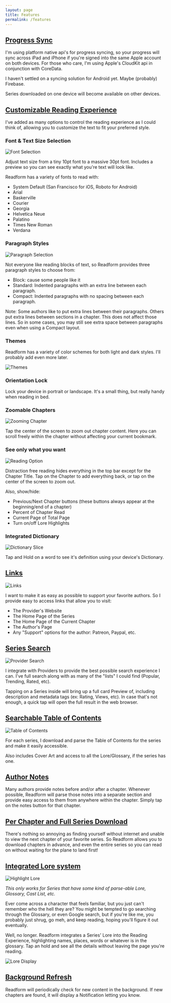 ```yaml
---
layout: page
title: Features
permalink: /features
---
```


## [Progress Sync](#syncing)

I'm using platform native api's for progress syncing, so your progress will sync across iPad and iPhone if you're signed into the same Apple account on both devices. For those who care, I'm using Apple's CloudKit api in conjunction with CoreData.

I haven't settled on a syncing solution for Android yet. Maybe (probably) Firebase.

Series downloaded on one device will become available on other devices.

## [Customizable Reading Experience](#reading)

I've added as many options to control the reading experience as I could think of, allowing you to customize the text to fit your preferred style.

### Font & Text Size Selection

![Font Selection](/assets/images/ReadformiPhoneFontSelection.png)

Adjust text size from a tiny 10pt font to a massive 30pt font. Includes a preview so you can see exactly what you're text will look like.

Readform has a variety of fonts to read with:

- System Default (San Francisco for iOS, Roboto for Android)
- Arial
- Baskerville
- Courier
- Georgia
- Helvetica Neue
- Palatino
- Times New Roman
- Verdana

### Paragraph Styles

![Paragraph Selection](/assets/images/ReadformiPhoneParagraphSelection.png)

Not everyone like reading blocks of text, so Readform provides three paragraph styles to choose from:

- Block: cause some people like it
- Standard: Indented paragraphs with an extra line between each paragraph.
- Compact: Indented paragraphs with no spacing between each paragraph.

Note: Some authors like to put extra lines between their paragraphs. Others put extra lines between sections in a chapter. This does not affect those lines. So in some cases, you may still see extra space between paragraphs even when using a Compact layout.

### Themes

Readform has a variety of color schemes for both light and dark styles. I'll probably add even more later.

![Themes](/assets/images/ReadformiPhoneThemeSelection.png)

### Orientation Lock

Lock your device in portrait or landscape. It's a small thing, but really handy when reading in bed.

### Zoomable Chapters

![Zooming Chapter](/assets/images/ReadformZoom.gif)

Tap the center of the screen to zoom out chapter content. Here you can scroll freely within the chapter without affecting your current bookmark. 

### See only what you want

![Reading Option](/assets/images/ReadformiPhoneReadingOptions.png)

Distraction free reading hides everything in the top bar except for the Chapter Title.  Tap on the Chapter to add everything back, or tap on the center of the screen to zoom out.

Also, show/hide:

- Previous/Next Chapter buttons (these buttons always appear at the beginning/end of a chapter)
- Percent of Chapter Read
- Current Page of Total Page
- Turn on/off Lore Highlights

### Integrated Dictionary

![Dictionary Slice](/assets/images/ReadformDictSlice.png)

Tap and Hold on a word to see it's definition using your device's Dictionary.

## [Links](#links)

![Links](/assets/images/ReadformiPhoneLinks.png)

I want to make it as easy as possible to support your favorite authors. So I provide easy to access links that allow you to visit:

- The Provider's Website
- The Home Page of the Series
- The Home Page of the Current Chapter
- The Author's Page
- Any "Support" options for the author: Patreon, Paypal, etc.

## [Series Search](#search)

![Provider Search](/assets/images/ReadformProviderSearchSlice.png)

I integrate with Providers to provide the best possible search experience I can. I've full search along with as many of the "lists" I could find (Popular, Trending, Rated, etc).

Tapping on a Series inside will bring up a full card Preview of, including description and metadata tags (ex: Rating, Views, etc). In case that's not enough, a quick tap will open the full result in the web browser.

## [Searchable Table of Contents](#toc)

![Table of Contents](/assets/images/ReadformTOCSlice.png)

For each series, I download and parse the Table of Contents for the series and make it easily accessible.

Also includes Cover Art and access to all the Lore/Glossary, if the series has one.

## [Author Notes](#authornotes)

Many authors provide notes before and/or after a chapter. Whenever possible, Readform will parse those notes into a separate section and provide easy access to them from anywhere within the chapter. Simply tap on the notes button for that chapter.

## [Per Chapter and Full Series Download](#download)

There's nothing so annoying as finding yourself without internet and unable to view the next chapter of your favorite series. So Readform allows you to download chapters in advance, and even the entire series so you can read on without waiting for the plane to land first!

## [Integrated Lore system](#lore)

![Highlight Lore](/assets/images/ReadformProviderLoreHighlight.png)

_This only works for Series that have some kind of parse-able Lore, Glossary, Cast List, etc._

Ever come across a character that feels familiar, but you just can't remember who the hell they are? You might be tempted to go searching through the Glossary, or even Google search, but if you're like me, you probably just shrug, go meh, and keep reading, hoping you'll figure it out eventually.

Well, no longer. Readform integrates a Series' Lore into the Reading Experience, highlighting names, places, words or whatever is in the glossary. Tap an hold and see all the details without leaving the page you're reading.

![Lore Display](/assets/images/ReadformProviderLoreSlice.png)

## [Background Refresh](#background)

Readform will periodically check for new content in the background. If new chapters are found, it will display a Notification letting you know.
